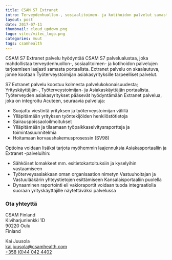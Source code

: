 ```yaml
---
title: CSAM S7 Extranet
intro: Terveydenhuollon-, sosiaalitoimen- ja kotihoidon palvelut samasta portaalista.
layout: post
date: 2017-07-11
thumbnail: cloud_updown.png
logo: vitec/vitec_logo.png
categories: muut
tags: csamhealth
---
```


CSAM S7 Extranet palvelu hyödyntää CSAM S7 palvelualustaa, joka mahdollistaa terveydenhuollon-, sosiaalitoimen- ja kotihoidon palvelujen tarjoamisen laajasti samasta portaalista. Extranet palvelu on skaalautuva, jonne kootaan Työterveystoimijan asiakasyrityksille tarpeelliset palvelut.  

S7 Extranet palvelu koostuu kolmesta palvelukokonaisuudesta; Yrityskäyttäjän-, Työterveystoimijan- ja Asiakaskäyttäjän portaalista. Työterveyden asiakasyritykset pääsevät hyödyntämään Extranet palvelua, joka on integroitu Acuteen, seuraavia palveluja:

-	Suojattu viestintä yrityksen ja työterveystoimijan välillä
-	Ylläpitämään yrityksen työntekijöiden henkilöstötietoja
-	Sairauspoissaoloilmoitukset
-	Ylläpitämään ja tilaamaan työpaikkaselvitysraportteja ja toimintasuunnitelmia
-	Hoitamaan korvaushakemusprosessin (SV98)
	
Optioina voidaan lisäksi tarjota myöhemmin laajennuksia Asiakasportaaliin ja Extranet -palveluihin:

-	Sähköiset lomakkeet mm. esitietokartoituksiin ja kyselyihin vastaamiseen
-	Työterveysasiakkaan oman organisaation nimetyn Vastuuhoitajan ja Vastuulääkärin yhteystietojen esittämiseen Kansalaisportaaliin puolella
-	Dynaaminen raportointi eli vakioraportit voidaan tuoda integraatiolla suoraan yrityskäyttäjille näytettäväksi palvelussa
 

### Ota yhteyttä

CSAM Finland  
Kiviharjunlenkki 1D  
90220 Oulu  
Finland  

Kai Juusola  
[kai.juusola@csamhealth.com](mailto://kai.juusola@csamhealth.com)  
[+358 (0)44 042 4402](tel://+358440424402)
